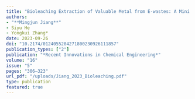 ```yaml
---
title: "Bioleaching Extraction of Valuable Metal from E-wastes: A Mini Review"
authors:
- "**Mingjun Jiang**"
- Siyu He
- Yongkui Zhang*
date: 2023-09-26
doi: "10.2174/0124055204271800230926111857"
publication_types: ["2"]  
publication: "*Recent Innovations in Chemical Engineering*"
volume: "16"
issue: "5"
pages: "306–323"
url_pdf: "/uploads/Jiang_2023_Bioleaching.pdf"
type: publication
featured: true
---
```

